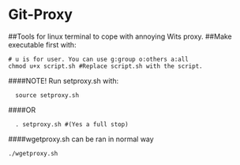 # Git-Proxy
##Tools for linux terminal to cope with annoying Wits proxy.
##Make executable first with:
```shell
# u is for user. You can use g:group o:others a:all
chmod u+x script.sh #Replace script.sh with the script.
```
####NOTE! Run setproxy.sh with:
```shell
  source setproxy.sh
```
####OR
```shell
  . setproxy.sh #(Yes a full stop)
```
####wgetproxy.sh can be ran in normal way
```shell
./wgetproxy.sh
```
